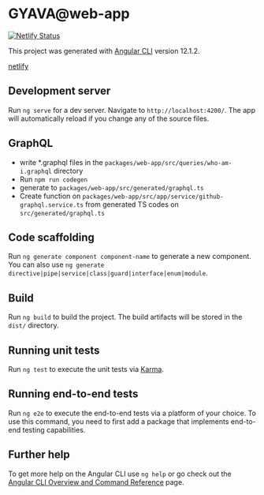 # GYAVA@web-app

[![Netlify Status](https://api.netlify.com/api/v1/badges/d5c5ade9-a328-4f44-a306-9861a4c54d1c/deploy-status)](https://app.netlify.com/sites/gyava/deploys)

This project was generated with [Angular CLI](https://github.com/angular/angular-cli) version 12.1.2.

[netlify](https://gyava.netlify.app)

## Development server

Run `ng serve` for a dev server. Navigate to `http://localhost:4200/`. The app will automatically reload if you change any of the source files.

## GraphQL
- write *.graphql files in the `packages/web-app/src/queries/who-am-i.graphql` directory
- Run `npm run codegen`
- generate to `packages/web-app/src/generated/graphql.ts`
- Create function on `packages/web-app/src/app/service/github-graphql.service.ts` from generated TS codes on `src/generated/graphql.ts`

## Code scaffolding

Run `ng generate component component-name` to generate a new component. You can also use `ng generate directive|pipe|service|class|guard|interface|enum|module`.

## Build

Run `ng build` to build the project. The build artifacts will be stored in the `dist/` directory.

## Running unit tests

Run `ng test` to execute the unit tests via [Karma](https://karma-runner.github.io).

## Running end-to-end tests

Run `ng e2e` to execute the end-to-end tests via a platform of your choice. To use this command, you need to first add a package that implements end-to-end testing capabilities.

## Further help

To get more help on the Angular CLI use `ng help` or go check out the [Angular CLI Overview and Command Reference](https://angular.io/cli) page.
